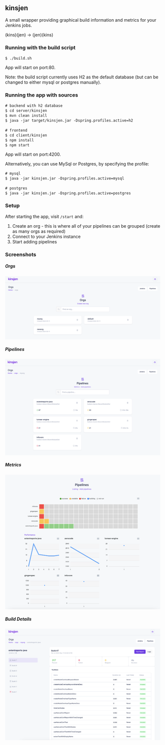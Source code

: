 ## kinsjen

A small wrapper providing graphical build information and metrics for your Jenkins jobs.

(kins)(jen) -> (jen)(kins)

### Running with the build script

```
$ ./build.sh
```

App will start on port:80. 

Note: the build script currently uses H2 as the default database (but can be changed to either mysql or postgres manually).

### Running the app with sources

```
# backend with h2 database
$ cd server/kinsjen
$ mvn clean install
$ java -jar target/kinsjen.jar -Dspring.profiles.active=h2

# frontend
$ cd client/kinsjen
$ npm install
$ npm start
```

App will start on port:4200.

Alternatively, you can use MySql or Postgres, by specifying the profile:

```
# mysql
$ java -jar kinsjen.jar -Dspring.profiles.active=mysql

# postgres
$ java -jar kinsjen.jar -Dspring.profiles.active=postgres
```

### Setup

After starting the app, visit `/start` and:

1. Create an org - this is where all of your pipelines can be grouped (create as many orgs as required)
2. Connect to your Jenkins instance
3. Start adding pipelines

### Screenshots

##### Orgs
![Orgs](img/orgs.png)

##### Pipelines
![Pipelines](img/pipelines.png)

##### Metrics
![Metrics](img/metrics.png)

##### Build Details
![Build](img/build.png)

